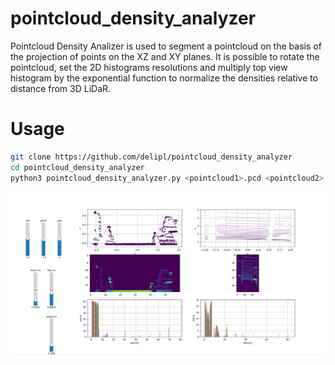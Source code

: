 # pointcloud_density_analyzer
Pointcloud Density Analizer is used to segment a pointcloud on the basis of the projection of points on the XZ and XY planes.
It is possible to rotate the pointcloud, set the 2D histograms resolutions and multiply top view histogram by the exponential function to normalize the densities relative to distance from 3D LiDaR.

# Usage
```bash
git clone https://github.com/delipl/pointcloud_density_analyzer
cd pointcloud_density_analyzer
python3 pointcloud_density_analyzer.py <pointcloud1>.pcd <pointcloud2>.pcd ...
```
![View](.docs/view.png)
